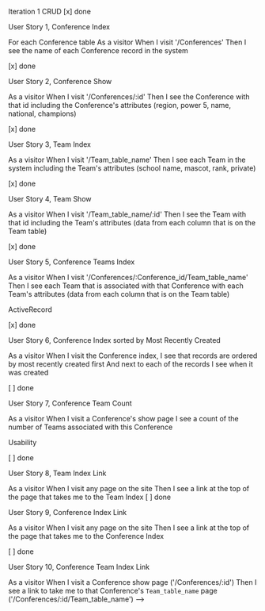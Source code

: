 Iteration 1
CRUD
[x] done

User Story 1, Conference Index 

For each Conference table
As a visitor
When I visit '/Conferences'
Then I see the name of each Conference record in the system

[x] done

User Story 2, Conference Show 

As a visitor
When I visit '/Conferences/:id'
Then I see the Conference with that id including the Conference's attributes
(region, power 5, name, national, champions)

[x] done

User Story 3, Team Index 

As a visitor
When I visit '/Team_table_name'
Then I see each Team in the system including the Team's attributes
(school name, mascot, rank, private)

[x] done

User Story 4, Team Show 

As a visitor
When I visit '/Team_table_name/:id'
Then I see the Team with that id including the Team's attributes
(data from each column that is on the Team table)

[x] done

User Story 5, Conference Teams Index 

As a visitor
When I visit '/Conferences/:Conference_id/Team_table_name'
Then I see each Team that is associated with that Conference with each Team's attributes
(data from each column that is on the Team table)

ActiveRecord

[x] done

User Story 6, Conference Index sorted by Most Recently Created 

As a visitor
When I visit the Conference index,
I see that records are ordered by most recently created first
And next to each of the records I see when it was created

[ ] done

User Story 7, Conference Team Count

As a visitor
When I visit a Conference's show page
I see a count of the number of Teams associated with this Conference

Usability

[ ] done

User Story 8, Team Index Link

As a visitor
When I visit any page on the site
Then I see a link at the top of the page that takes me to the Team Index
[ ] done

User Story 9, Conference Index Link

As a visitor
When I visit any page on the site
Then I see a link at the top of the page that takes me to the Conference Index

[ ] done

User Story 10, Conference Team Index Link

As a visitor
When I visit a Conference show page ('/Conferences/:id')
Then I see a link to take me to that Conference's `Team_table_name` page ('/Conferences/:id/Team_table_name') -->